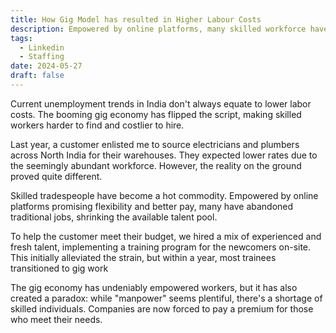```yaml
---
title: How Gig Model has resulted in Higher Labour Costs
description: Empowered by online platforms, many skilled workforce have abandoned traditional jobs, shrinking the available talent pool
tags:
  - Linkedin
  - Staffing
date: 2024-05-27
draft: false
---
```

Current unemployment trends in India don't always equate to lower labor costs. The booming gig economy has flipped the script, making skilled workers harder to find and costlier to hire.

Last year, a customer enlisted me to source electricians and plumbers across North India for their warehouses. They expected lower rates due to the seemingly abundant workforce. However, the reality on the ground proved quite different.


Skilled tradespeople have become a hot commodity. Empowered by online platforms promising flexibility and better pay, many have abandoned traditional jobs, shrinking the available talent pool.

To help the customer meet their budget, we hired a mix of experienced and fresh talent, implementing a training program for the newcomers on-site. This initially alleviated the strain, but within a year, most trainees transitioned to gig work
  
The gig economy has undeniably empowered workers, but it has also created a paradox: while "manpower" seems plentiful, there's a shortage of skilled individuals. Companies are now forced to pay a premium for those who meet their needs.
